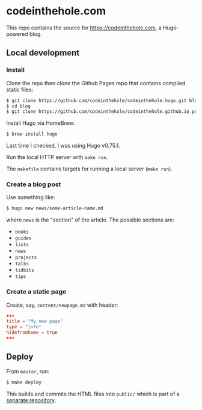 # codeinthehole.com

This repo contains the source for https://codeinthehole.com, a Hugo-powered blog.

## Local development

### Install

Clone the repo then clone the Github Pages repo that contains compiled static files:

```sh
$ git clone https://github.com/codeinthehole/codeinthehole.hugo.git blog
$ cd blog
$ git clone https://github.com/codeinthehole/codeinthehole.github.io public
```

Install Hugo via HomeBrew:

```sh
$ brew install hugo
```

Last time I checked, I was using Hugo v0.75.1.

Run the local HTTP server with `make run`.

The `makefile` contains targets for running a local server (`make run`).

### Create a blog post

Use something like:

```sh
$ hugo new news/some-article-name.md
```

where `news` is the "section" of the article. The possible sections are:

- `books`
- `guides`
- `lists`
- `news`
- `projects`
- `talks`
- `tidbits`
- `tips`

### Create a static page

Create, say, `content/newpage.md` with header:

```toml
+++
title = "My new page"
type = "info"
hidefromhome = true
+++
```

## Deploy

From `master`, run:

```sh
$ make deploy
```

This builds and commits the HTML files into `public/` which is part of a
[separate repository](https://github.com/codeinthehole/codeinthehole.github.io).
